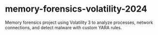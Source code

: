# memory-forensics-volatility-2024
Memory forensics project using Volatility 3 to analyze processes, network connections, and detect malware with custom YARA rules.
